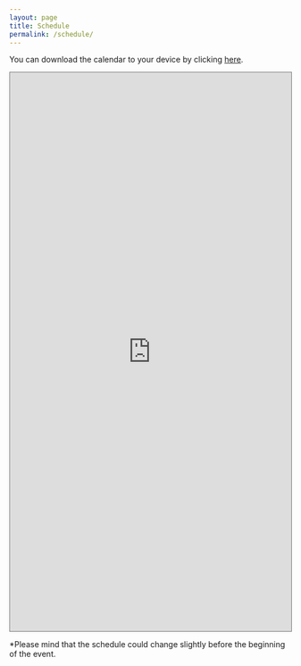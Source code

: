 ```yaml
---
layout: page
title: Schedule
permalink: /schedule/
---
```


You can download the calendar to your device by clicking [here](https://calendar.google.com/calendar/ical/bhg-donostia%40bcbl.eu/public/basic.ics).

<iframe src="https://calendar.google.com/calendar/embed?height=1000&amp;wkst=2&amp;bgcolor=%234a578e&amp;ctz=Europe%2FMadrid&amp;src=YmhnLWRvbm9zdGlhQGJjYmwuZXU&amp;color=%23039BE5&amp;title=Brainhack%20Donostia%202020&amp;mode=WEEK&amp;showTabs=0&amp;showCalendars=0&amp;showPrint=0&amp;tab=mc&mode=week&dates=20201009/20201015" style="border:solid 1px #777" width="100%" height="1000" frameborder="0" scrolling="no"></iframe>

*Please mind that the schedule could change slightly before the beginning of the event.
